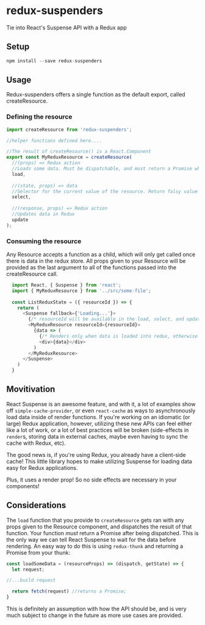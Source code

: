 # redux-suspenders
Tie into React's Suspense API with a Redux app

## Setup
```js
npm install --save redux-suspenders
```

## Usage
Redux-suspenders offers a single function as the default export, called createResource.

### Defining the resource
```js
import createResource from 'redux-suspenders';

//helper functions defined here....

//The result of createResource() is a React.Component
export const MyReduxResource = createResource(
  //(props) => Redux action
  //Loads some data. Must be dispatchable, and must return a Promise when dispatched!
  load, 
  
  //(state, props) => data
  //Selector for the current value of the resource. Return falsy value when data doesn't exist
  select, 
  
  //(response, props) => Redux action
  //Updates data in Redux
  update 
);

```

### Consuming the resource

Any Resource accepts a function as a child, which will only get called once there is data in the redux store. All props given to your Resource will be provided as the last argument to all of the functions passed into the createResource call.

```js
  import React, { Suspense } from 'react';
  import { MyReduxResource } from '../src/some-file';
  
  const ListReduxState = ({ resourceId }) => {
    return (
      <Suspense fallback={'Loading...'}>
        {/* resourceId will be available in the load, select, and update functions */}
        <MyReduxResource resourceId={resourceId}> 
          {data => (
            {/* Renders only when data is loaded into redux, otherwise renders Suspsense's fallback */}
            <div>{data}</div>
          )
        </MyReduxResource>
      </Suspense>
    )
  }

```

## Movitivation
React Suspense is an awesome feature, and with it, a lot of examples show off `simple-cache-provider`, or even `react-cache` as ways to asynchronously load data inside of render functions. If you're working on an idiomatic (or large) Redux application, however, utilizing these new APIs can feel either like a lot of work, or a lot of best practices will be broken (side-effects in `render`s, storing data in external caches, maybe even having to sync the cache with Redux, etc).

The good news is, if you're using Redux, you already have a client-side cache! This little library hopes to make utilizing Suspense for loading data easy for Redux applications.

Plus, it uses a render prop! So no side effects are necessary in your components!

## Considerations
The `load` function that you provide to `createResource` gets ran with any props given to the Resource component, and dispatches the result of that function. Your function *_must_* return a Promise after being dispatched. This is the only way we can tell React Suspense to wait for the data before rendering. An easy way to do this is using `redux-thunk` and returning a Promise from your thunk:

```js
const loadSomeData = (resourceProps) => (dispatch, getState) => {
  let request;

//...build request

  return fetch(request) //returns a Promise;
}
```

This is definitely an assumption with how the API should be, and is very much subject to change in the future as more use cases are provided.
